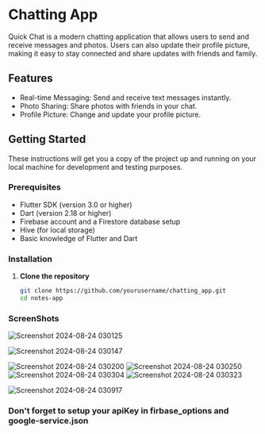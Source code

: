 # Chatting App

Quick Chat is a modern chatting application that allows users to send and receive messages and photos. Users can also update their profile picture, making it easy to stay connected and share updates with friends and family.

## Features

- Real-time Messaging: Send and receive text messages instantly.
- Photo Sharing: Share photos with friends in your chat.
- Profile Picture: Change and update your profile picture.

## Getting Started

These instructions will get you a copy of the project up and running on your local machine for development and testing purposes.

### Prerequisites

- Flutter SDK (version 3.0 or higher)
- Dart (version 2.18 or higher)
- Firebase account and a Firestore database setup
- Hive (for local storage)
- Basic knowledge of Flutter and Dart

### Installation

1. **Clone the repository**

   ```bash
   git clone https://github.com/yourusername/chatting_app.git
   cd notes-app


### ScreenShots

![Screenshot 2024-08-24 030125](https://github.com/user-attachments/assets/3e0aa913-9af4-4adc-9335-2ed3067a638e)

![Screenshot 2024-08-24 030147](https://github.com/user-attachments/assets/7433b19f-96fb-4e9f-b729-b6943fe88fb9)

![Screenshot 2024-08-24 030200](https://github.com/user-attachments/assets/abc994a1-69c3-48bf-9399-69de0bafea5f)
![Screenshot 2024-08-24 030250](https://github.com/user-attachments/assets/401f18d8-7da9-449a-a7fb-7b30d6aadf43)
![Screenshot 2024-08-24 030304](https://github.com/user-attachments/assets/b241df27-f003-440e-81ac-05c689c96b4d)
![Screenshot 2024-08-24 030323](https://github.com/user-attachments/assets/d254e325-7bc1-4e8e-b6b6-b80bd33c44ce)

![Screenshot 2024-08-24 030917](https://github.com/user-attachments/assets/4c1aa527-5a9f-4ba1-abda-5b2ac4038e15)



### Don't forget to setup your apiKey in firbase_options and google-service.json
